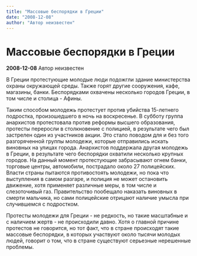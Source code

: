 ```yaml
---
title: "Массовые беспорядки в Греции"
date: "2008-12-08"
author: "Автор неизвестен"
---
```


# Массовые беспорядки в Греции

**2008-12-08** Автор неизвестен

В Греции протестующие молодые люди подожгли здание министерства охраны окружающей среды. Также горят другие сооружения, кафе, магазины, банки. Беспорядками охвачены несколько городов Греции, в том числе и столица - Афины.

Таким способом молодежь протестует против убийства 15-летнего подростка, произошедшего в ночь на воскресенье. В субботу группа анархистов протестовала против реформы высшего образования, протесты переросли в столкновение с полицией, в результате чего был застрелен один из участников акции. Это стало поводом для и без того разгоряченной группы молодежи, которые отправились искать виновных на улицах города. Анархистов поддержала другая молодежь в Греции, в результате чего беспорядки охватили несколько крупных городов. На данный момент протестующие забрасывают огнем банки, торговые центры, автомобили, пострадало около 27 полицейских. Власти страны пытаются противостоять молодежи, но пока что выступления в самом разгаре, и полиция не может остановить движение, хотя применяет различные меры, в том числе и слезоточивый газ. Правительство пообещало наказать виновных в смерти мальчика, но сами полицейские отрицают наличие умысла при случившемся с подростком.

Протесты молодежи для Греции - не редкость, но такие масштабные и с наличием жертв - не происходили давно. Хотя о главной причине протестов не говорится, но тот факт, что в стране происходят такие массовые беспорядки, в которых участвуют около тысячи молодых людей, говорит о том, что в стране существуют серьезные нерешенные проблемы.
